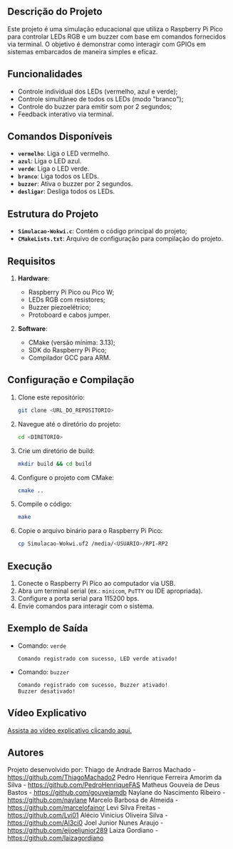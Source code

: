 ## Descrição do Projeto

Este projeto é uma simulação educacional que utiliza o Raspberry Pi Pico para controlar LEDs RGB e um buzzer com base em comandos fornecidos via terminal. O objetivo é demonstrar como interagir com GPIOs em sistemas embarcados de maneira simples e eficaz.

## Funcionalidades
- Controle individual dos LEDs (vermelho, azul e verde);
- Controle simultâneo de todos os LEDs (modo "branco");
- Controle do buzzer para emitir som por 2 segundos;
- Feedback interativo via terminal.

## Comandos Disponíveis
- **`vermelho`**: Liga o LED vermelho.
- **`azul`**: Liga o LED azul.
- **`verde`**: Liga o LED verde.
- **`branco`**: Liga todos os LEDs.
- **`buzzer`**: Ativa o buzzer por 2 segundos.
- **`desligar`**: Desliga todos os LEDs.

## Estrutura do Projeto
- **`Simulacao-Wokwi.c`**: Contém o código principal do projeto;
- **`CMakeLists.txt`**: Arquivo de configuração para compilação do projeto.

## Requisitos
1. **Hardware**:
    - Raspberry Pi Pico ou Pico W;
    - LEDs RGB com resistores;
    - Buzzer piezoelétrico;
    - Protoboard e cabos jumper.

2. **Software**:
    - CMake (versão mínima: 3.13);
    - SDK do Raspberry Pi Pico;
    - Compilador GCC para ARM.

## Configuração e Compilação
1. Clone este repositório:
   ```bash
   git clone <URL_DO_REPOSITORIO>
   ```
2. Navegue até o diretório do projeto:
   ```bash
   cd <DIRETORIO>
   ```
3. Crie um diretório de build:
   ```bash
   mkdir build && cd build
   ```
4. Configure o projeto com CMake:
   ```bash
   cmake ..
   ```
5. Compile o código:
   ```bash
   make
   ```
6. Copie o arquivo binário para o Raspberry Pi Pico:
   ```bash
   cp Simulacao-Wokwi.uf2 /media/<USUARIO>/RPI-RP2
   ```

## Execução
1. Conecte o Raspberry Pi Pico ao computador via USB.
2. Abra um terminal serial (ex.: `minicom`, `PuTTY` ou IDE apropriada).
3. Configure a porta serial para 115200 bps.
4. Envie comandos para interagir com o sistema.

## Exemplo de Saída
- Comando: `verde`
  ```
  Comando registrado com sucesso, LED verde ativado!
  ```
- Comando: `buzzer`
  ```
  Comando registrado com sucesso, Buzzer ativado!
  Buzzer desativado!
  ```
## Vídeo Explicativo
[Assista ao vídeo explicativo clicando aqui.](https://youtu.be/4bupQjVBHUE)

## Autores

Projeto desenvolvido por:
Thiago de Andrade Barros Machado - https://github.com/ThiagoMachado2
Pedro Henrique Ferreira Amorim da Silva - https://github.com/PedroHenriqueFAS
Matheus Gouveia de Deus Bastos - https://github.com/gouveiamdb
Naylane do Nascimento Ribeiro - https://github.com/naylane
Marcelo Barbosa de Almeida  - https://github.com/marcelofainor
Levi Silva Freitas - https://github.com/Lvi01
Alécio Vinicius Oliveira Silva - https://github.com/Al3ci0
Joel Junior Nunes Araujo - https://github.com/eijoeljunior289
Laiza Gordiano - https://github.com/laizagordiano